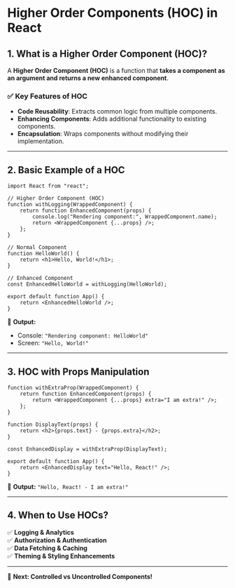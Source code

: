 # Higher Order Components (HOC) in React

## 1. What is a Higher Order Component (HOC)?
A **Higher Order Component (HOC)** is a function that **takes a component as an argument and returns a new enhanced component**.

### ✅ **Key Features of HOC**
- **Code Reusability**: Extracts common logic from multiple components.
- **Enhancing Components**: Adds additional functionality to existing components.
- **Encapsulation**: Wraps components without modifying their implementation.

---

## 2. Basic Example of a HOC
```tsx
import React from "react";

// Higher Order Component (HOC)
function withLogging(WrappedComponent) {
    return function EnhancedComponent(props) {
        console.log("Rendering component:", WrappedComponent.name);
        return <WrappedComponent {...props} />;
    };
}

// Normal Component
function HelloWorld() {
    return <h1>Hello, World!</h1>;
}

// Enhanced Component
const EnhancedHelloWorld = withLogging(HelloWorld);

export default function App() {
    return <EnhancedHelloWorld />;
}
```

🔹 **Output:**  
- Console: `"Rendering component: HelloWorld"`  
- Screen: `"Hello, World!"`

---

## 3. HOC with Props Manipulation
```tsx
function withExtraProp(WrappedComponent) {
    return function EnhancedComponent(props) {
        return <WrappedComponent {...props} extra="I am extra!" />;
    };
}

function DisplayText(props) {
    return <h2>{props.text} - {props.extra}</h2>;
}

const EnhancedDisplay = withExtraProp(DisplayText);

export default function App() {
    return <EnhancedDisplay text="Hello, React!" />;
}
```

🔹 **Output:** `"Hello, React! - I am extra!"`

---

## 4. When to Use HOCs?
✅ **Logging & Analytics**  
✅ **Authorization & Authentication**  
✅ **Data Fetching & Caching**  
✅ **Theming & Styling Enhancements**  

---

🚀 **Next: Controlled vs Uncontrolled Components!**
